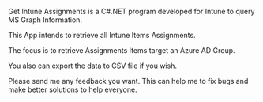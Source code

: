 Get Intune Assignments is a C#.NET program developed for Intune to query MS Graph Information.

This App intends to retrieve all Intune Items Assignments.

The focus is to retrieve Assignments Items target an Azure AD Group.

You also can export the data to CSV file if you wish.

Please send me any feedback you want. This can help me to fix bugs and make better solutions to help everyone.
